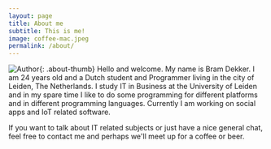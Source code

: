 ```yaml
---
layout: page
title: About me
subtitle: This is me!
image: coffee-mac.jpeg
permalink: /about/
---
```


![Author]({{site.author.thumb}}){: .about-thumb}
Hello and welcome. My name is Bram Dekker. I am 24 years old and a Dutch student and Programmer living in the city of Leiden, The Netherlands. I study IT in Business at the University of Leiden and in my spare time I like to do some programming for different platforms and in different programming languages. Currently I am working on social apps and IoT related software.

If you want to talk about IT related subjects or just have a nice general chat, feel free to contact me and perhaps we'll meet up for a coffee or beer.
